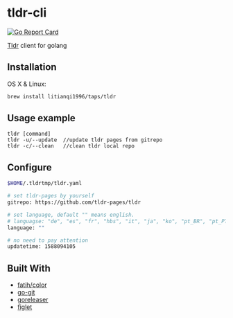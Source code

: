 # tldr-cli
[![Go Report Card](https://goreportcard.com/badge/github.com/litianqi1996/tldr-cli)](https://goreportcard.com/report/github.com/litianqi1996/tldr-cli)

[Tldr](https://github.com/tldr-pages/tldr) client for golang



## Installation

OS X & Linux:

```bash
brew install litianqi1996/taps/tldr
```



## Usage example

```
tldr [command] 
tldr -u/--update  //update tldr pages from gitrepo
tldr -c/--clean   //clean tldr local repo
```



## Configure

```bash
$HOME/.tldrtmp/tldr.yaml
```

```bash
# set tldr-pages by yourself
gitrepo: https://github.com/tldr-pages/tldr

# set language, default "" means english.  
# languagse: "de", "es", "fr", "hbs", "it", "ja", "ko", "pt_BR", "pt_PT", "ta", "zh"
language: "" 

# no need to pay attention
updatetime: 1588094105
```



## Built With

* [fatih/color](https://github.com/fatih/color)
* [go-git](https://github.com/src-d/go-git)
* [goreleaser](https://goreleaser.com/)
* [figlet](http://www.figlet.org/)

